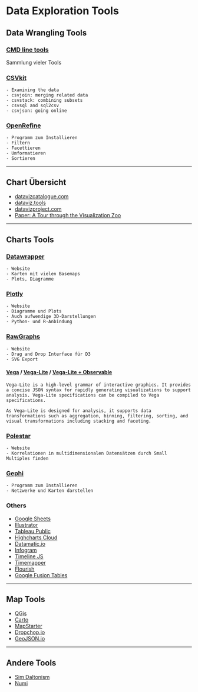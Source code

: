 # Data Exploration Tools

## Data Wrangling Tools

### [CMD line tools](https://github.com/dbohdan/structured-text-tools)
Sammlung vieler Tools

### [CSVkit](https://github.com/wireservice/csvkit)
```
- Examining the data
- csvjoin: merging related data
- csvstack: combining subsets
- csvsql and sql2csv
- csvjson: going online
```

### [OpenRefine](https://github.com/OpenRefine/OpenRefine/releases)
```
- Programm zum Installieren
- Filtern
- Facettieren
- Umformatieren
- Sortieren
```

---

## Chart Übersicht
- [datavizcatalogue.com](https://datavizcatalogue.com/)
- [dataviz.tools](http://dataviz.tools/)
- [datavizproject.com](http://datavizproject.com/)
- [Paper: A Tour through the Visualization Zoo](https://queue.acm.org/detail.cfm?id=1805128)

---

## Charts Tools

### [Datawrapper](https://www.datawrapper.de/)
```
- Website
- Karten mit vielen Basemaps
- Plots, Diagramme
```

### [Plotly](https://plot.ly/)
```
- Website
- Diagramme und Plots
- Auch aufwendige 3D-Darstellungen
- Python- und R-Anbindung
```

### [RawGraphs](https://rawgraphs.io/)
```
- Website
- Drag and Drop Interface für D3
- SVG Export
```

#### [Vega](https://vega.github.io/vega/) / [Vega-Lite](https://vega.github.io/vega-lite/) / [Vega-Lite + Observable](https://beta.observablehq.com/@mbostock/exploring-data-with-vega-lite)
```
Vega-Lite is a high-level grammar of interactive graphics. It provides a concise JSON syntax for rapidly generating visualizations to support analysis. Vega-Lite specifications can be compiled to Vega specifications.

As Vega-Lite is designed for analysis, it supports data transformations such as aggregation, binning, filtering, sorting, and visual transformations including stacking and faceting.
```

### [Polestar](https://vega.github.io/polestar/)
```
- Website
- Korrelationen in multidimensionalen Datensätzen durch Small Multiples finden
```

### [Gephi](https://gephi.org/)
```
- Programm zum Installieren
- Netzwerke und Karten darstellen
```

### Others
- [Google Sheets](https://www.google.com/sheets/about/)
- [Illustrator](https://www.adobe.com/de/products/illustrator.html)
- [Tableau Public](https://public.tableau.com/en-us/s/)
- [Highcharts Cloud](https://cloud.highcharts.com/)
- [Datamatic.io](http://datamatic.io/)
- [Infogram](https://infogram.com/)
- [Timeline JS](https://timeline.knightlab.com/)
- [Timemapper](http://timemapper.okfnlabs.org/)
- [Flourish](https://flourish.studio/)
- [Google Fusion Tables](https://support.google.com/fusiontables/answer/2571232?hl=en)

---

## Map Tools
- [QGis](https://www.qgis.org/de/site/)
- [Carto](https://carto.com/)
- [MapStarter](http://mapstarter.com/)
- [Dropchop.io](http://dropchop.io/)
- [GeoJSON.io](http://geojson.io/)

---

## Andere Tools
- [Sim Daltonism](https://michelf.ca/projects/sim-daltonism/)
- [Numi](https://numi.io/)
